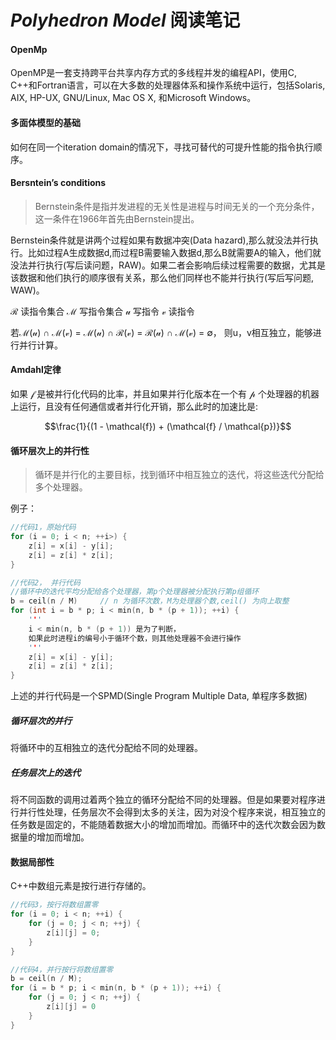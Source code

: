 # *Polyhedron Model* 阅读笔记

#### OpenMp
OpenMP是一套支持跨平台共享内存方式的多线程并发的编程API，使用C, C++和Fortran语言，可以在大多数的处理器体系和操作系统中运行，包括Solaris, AIX, HP-UX, GNU/Linux, Mac OS X, 和Microsoft Windows。

#### 多面体模型的基础
如何在同一个iteration domain的情况下，寻找可替代的可提升性能的指令执行顺序。

#### Bersntein’s conditions
>Bernstein条件是指并发进程的无关性是进程与时间无关的一个充分条件，这一条件在1966年首先由Bernstein提出。

Bernstein条件就是讲两个过程如果有数据冲突(Data hazard),那么就没法并行执行。比如过程A生成数据d,而过程B需要输入数据d,那么B就需要A的输入，他们就没法并行执行(写后读问题，RAW)。如果二者会影响后续过程需要的数据，尤其是该数据和他们执行的顺序很有关系，那么他们同样也不能并行执行(写后写问题, WAW)。

$\mathcal{R}$ 读指令集合 $\mathcal{M}$ 写指令集合 $\mathcal{u}$ 写指令 $\mathcal{v}$ 读指令

若$\mathcal{M}$($\mathcal{u}$) ∩ $\mathcal{M}$($\mathcal{v}$) = $\mathcal{M}$($\mathcal{u}$) ∩ $\mathcal{R}$($\mathcal{v}$) = $\mathcal{R}$($\mathcal{u}$) ∩ $\mathcal{M}$($\mathcal{v}$) = $\emptyset$，
则u，v相互独立，能够进行并行计算。

#### Amdahl定律
如果 $\mathcal{f}$ 是被并行化代码的比率，并且如果并行化版本在一个有 $\mathcal{p}$ 个处理器的机器上运行，且没有任何通信或者并行化开销，那么此时的加速比是:

$$\frac{1}{(1 - \mathcal{f}) + (\mathcal{f} / \mathcal{p})}$$

#### 循环层次上的并行性
>循环是并行化的主要目标，找到循环中相互独立的迭代，将这些迭代分配给多个处理器。

例子：
```cpp
//代码1，原始代码
for (i = 0; i < n; ++i>) {
    z[i] = x[i] - y[i];
    z[i] = z[i] * z[i];
}

//代码2， 并行代码
//循环中的迭代平均分配给各个处理器，第p个处理器被分配执行第p组循环
b = ceil(n / M)     // n 为循环次数，M为处理器个数,ceil() 为向上取整
for (int i = b * p; i < min(n, b * (p + 1)); ++i) {
    '''
    i < min(n, b * (p + 1)) 是为了判断，
    如果此时进程i的编号小于循环个数，则其他处理器不会进行操作
    '''
    z[i] = x[i] - y[i];
    z[i] = z[i] * z[i];
}
```

上述的并行代码是一个SPMD(Single Program Multiple Data, 单程序多数据)

##### 循环层次的并行
将循环中的互相独立的迭代分配给不同的处理器。
##### 任务层次上的迭代
将不同函数的调用过着两个独立的循环分配给不同的处理器。但是如果要对程序进行并行性处理，任务层次不会得到太多的关注，因为对没个程序来说，相互独立的任务数是固定的，不能随着数据大小的增加而增加。而循环中的迭代次数会因为数据量的增加而增加。

#### 数据局部性
C++中数组元素是按行进行存储的。
```cpp
//代码3，按行将数组置零
for (i = 0; i < n; ++i) {
    for (j = 0; j < n; ++j) {
        z[i][j] = 0;
    }
}

//代码4，并行按行将数组置零
b = ceil(n / M);
for (i = b * p; i < min(n, b * (p + 1)); ++i) {
    for (j = 0; j < n; ++j) {
        z[i][j] = 0
    }
}
```
